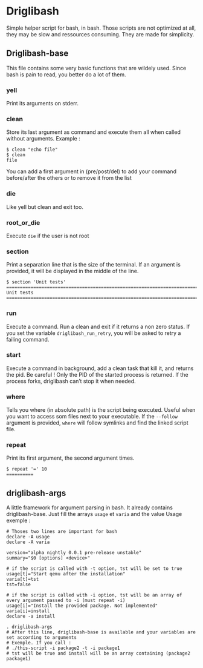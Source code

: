 # Driglibash
Simple helper script for bash, in bash.
Those scripts are not optimized at all, they may be slow and ressources consuming. They are made for simplicity.

## Driglibash-base
This file contains some very basic functions that are wildely used. Since bash is pain to read, you better do a lot of them.

### yell
Print its arguments on stderr.

### clean
Store its last argument as command and execute them all when called without arguments. Example :
```
$ clean "echo file"
$ clean
file
```
You can add a first argument in (pre/post/del) to add your command before/after the others or to remove it from the list

### die
Like yell but clean and exit too.

### root_or_die
Execute `die` if the user is not root

### section
Print a separation line that is the size of the terminal. If an argument is provided, it will be displayed in the middle of the line.
```
$ section 'Unit tests'
=============================================================================================================== Unit tests ==============================================================================================================
```

### run
Execute a command. Run a clean and exit if it returns a non zero status.
If you set the variable `driglibash_run_retry`, you will be asked to retry a failing command.

### start
Execute a command in background, add a clean task that kill it, and returns the pid.
Be careful ! Only the PID of the started process is returned. If the process forks, driglibash can’t stop it when needed.

### where
Tells you where (in absolute path) is the script being executed. Useful when you want to access som files next to your executable. If the `--follow` argument is provided, `where` will follow symlinks and find the linked script file.

### repeat
Print its first argument, the second argument times.
```
$ repeat '=' 10
==========
```


## driglibash-args
A little framework for argument parsing in bash. It already contains driglibash-base.
Just fill the arrays `usage` et `varia` and the value
Usage exemple :
```
# Thoses two lines are important for bash
declare -A usage
declare -A varia

version="alpha nightly 0.0.1 pre-release unstable"
summary="$0 [options] <device>"

# if the script is called with -t option, tst will be set to true
usage[t]="Start qemu after the installation"
varia[t]=tst
tst=false

# if the script is called with -i option, tst will be an array of every argument passed to -i (must repeat -i)
usage[i]="Install the provided package. Not implemented"
varia[i]=install
declare -a install

. driglibash-args
# After this line, driglibash-base is available and your variables are set according to arguments
# Exemple. If you call :
# ./this-script -i package2 -t -i package1
# tst will be true and install will be an array containing (package2 package1)
```
